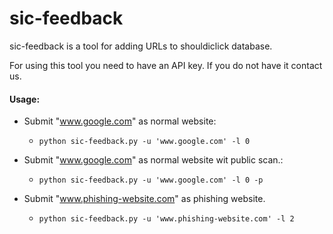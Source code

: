 # sic-feedback
sic-feedback is a tool for adding URLs to shouldiclick database.

For using this tool you need to have an API key. If you do not have it contact us.

#### Usage:
* Submit "www.google.com" as normal website: 
    * ```python sic-feedback.py -u 'www.google.com' -l 0```

* Submit "www.google.com" as normal website wit public scan.: 
    * ```python sic-feedback.py -u 'www.google.com' -l 0 -p```
    
* Submit "www.phishing-website.com" as phishing website.
    * ```python sic-feedback.py -u 'www.phishing-website.com' -l 2```
